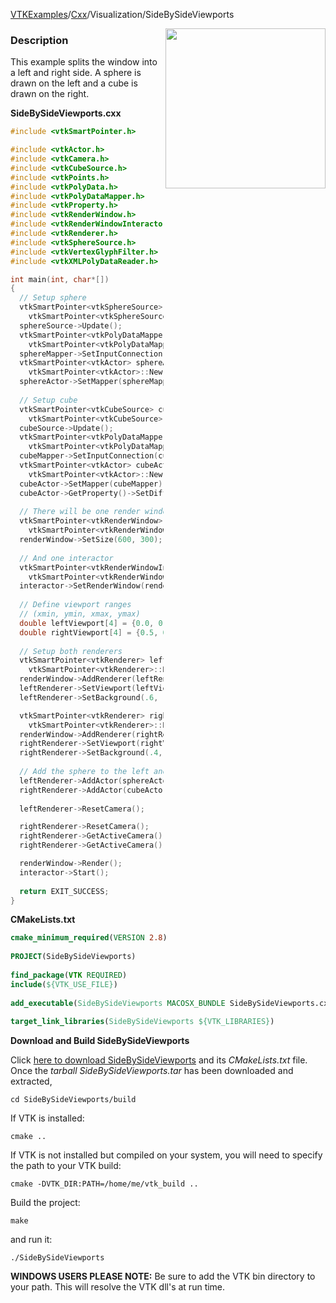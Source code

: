 [VTKExamples](Home)/[Cxx](Cxx)/Visualization/SideBySideViewports

<img align="right" src="https://github.com/lorensen/VTKExamples/raw/master/Testing/Baseline/Visualization/TestSideBySideViewports.png" width="256" />

### Description
This example splits the window into a left and right side. A sphere is drawn on the left and a cube is drawn on the right.

**SideBySideViewports.cxx**
```c++
#include <vtkSmartPointer.h>

#include <vtkActor.h>
#include <vtkCamera.h>
#include <vtkCubeSource.h>
#include <vtkPoints.h>
#include <vtkPolyData.h>
#include <vtkPolyDataMapper.h>
#include <vtkProperty.h>
#include <vtkRenderWindow.h>
#include <vtkRenderWindowInteractor.h>
#include <vtkRenderer.h>
#include <vtkSphereSource.h>
#include <vtkVertexGlyphFilter.h>
#include <vtkXMLPolyDataReader.h>

int main(int, char*[])
{
  // Setup sphere
  vtkSmartPointer<vtkSphereSource> sphereSource = 
    vtkSmartPointer<vtkSphereSource>::New();
  sphereSource->Update();
  vtkSmartPointer<vtkPolyDataMapper> sphereMapper = 
    vtkSmartPointer<vtkPolyDataMapper>::New();
  sphereMapper->SetInputConnection(sphereSource->GetOutputPort());
  vtkSmartPointer<vtkActor> sphereActor = 
    vtkSmartPointer<vtkActor>::New();
  sphereActor->SetMapper(sphereMapper);
  
  // Setup cube
  vtkSmartPointer<vtkCubeSource> cubeSource = 
    vtkSmartPointer<vtkCubeSource>::New();
  cubeSource->Update();
  vtkSmartPointer<vtkPolyDataMapper> cubeMapper = 
    vtkSmartPointer<vtkPolyDataMapper>::New();
  cubeMapper->SetInputConnection(cubeSource->GetOutputPort());
  vtkSmartPointer<vtkActor> cubeActor = 
    vtkSmartPointer<vtkActor>::New();
  cubeActor->SetMapper(cubeMapper);
  cubeActor->GetProperty()->SetDiffuseColor(.3, .6, .4);
  
  // There will be one render window
  vtkSmartPointer<vtkRenderWindow> renderWindow = 
    vtkSmartPointer<vtkRenderWindow>::New();
  renderWindow->SetSize(600, 300);
  
  // And one interactor
  vtkSmartPointer<vtkRenderWindowInteractor> interactor = 
    vtkSmartPointer<vtkRenderWindowInteractor>::New();
  interactor->SetRenderWindow(renderWindow);
  
  // Define viewport ranges
  // (xmin, ymin, xmax, ymax)
  double leftViewport[4] = {0.0, 0.0, 0.5, 1.0};
  double rightViewport[4] = {0.5, 0.0, 1.0, 1.0};
  
  // Setup both renderers
  vtkSmartPointer<vtkRenderer> leftRenderer = 
    vtkSmartPointer<vtkRenderer>::New();
  renderWindow->AddRenderer(leftRenderer);
  leftRenderer->SetViewport(leftViewport);
  leftRenderer->SetBackground(.6, .5, .4);  

  vtkSmartPointer<vtkRenderer> rightRenderer = 
    vtkSmartPointer<vtkRenderer>::New();
  renderWindow->AddRenderer(rightRenderer);
  rightRenderer->SetViewport(rightViewport);
  rightRenderer->SetBackground(.4, .5, .6);  
      
  // Add the sphere to the left and the cube to the right
  leftRenderer->AddActor(sphereActor);
  rightRenderer->AddActor(cubeActor);
  
  leftRenderer->ResetCamera();

  rightRenderer->ResetCamera();
  rightRenderer->GetActiveCamera()->Azimuth(30);
  rightRenderer->GetActiveCamera()->Elevation(30);

  renderWindow->Render();
  interactor->Start();
  
  return EXIT_SUCCESS;
}
```
**CMakeLists.txt**
```cmake
cmake_minimum_required(VERSION 2.8)
 
PROJECT(SideBySideViewports)
 
find_package(VTK REQUIRED)
include(${VTK_USE_FILE})
 
add_executable(SideBySideViewports MACOSX_BUNDLE SideBySideViewports.cxx)
 
target_link_libraries(SideBySideViewports ${VTK_LIBRARIES})
```

**Download and Build SideBySideViewports**

Click [here to download SideBySideViewports](https://github.com/lorensen/VTKWikiExamplesTarballs/raw/master/SideBySideViewports.tar) and its *CMakeLists.txt* file.
Once the *tarball SideBySideViewports.tar* has been downloaded and extracted,
```
cd SideBySideViewports/build 
```
If VTK is installed:
```
cmake ..
```
If VTK is not installed but compiled on your system, you will need to specify the path to your VTK build:
```
cmake -DVTK_DIR:PATH=/home/me/vtk_build ..
```
Build the project:
```
make
```
and run it:
```
./SideBySideViewports
```
**WINDOWS USERS PLEASE NOTE:** Be sure to add the VTK bin directory to your path. This will resolve the VTK dll's at run time.

